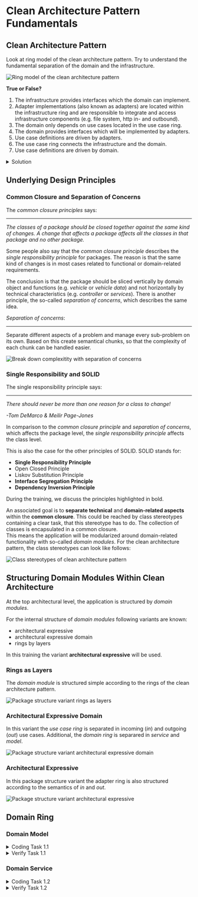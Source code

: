 # Clean Architecture Pattern Fundamentals

## Clean Architecture Pattern

Look at ring model of the clean architecture pattern. Try to understand the fundamental separation of the domain and the
infrastructure.

![Ring model of the clean architecture pattern](../img/clean-architecture.png)

**True or False?**

1. The infrastructure provides interfaces which the domain can implement.
2. Adapter implementations (also known as adapters) are located within the infrastructure ring and are responsible to
   integrate and access infrastructure components (e.g. file system, http in- and outbound).
3. The domain only depends on use cases located in the use case ring.
4. The domain provides interfaces which will be implemented by adapters.
5. Use case definitions are driven by adapters.
6. The use case ring connects the infrastructure and the domain.
7. Use case definitions are driven by domain.

<details>
<summary>Solution</summary>
   <table>
      <tr>
         <th>Statement</th>
         <th>True / False</th>
      </tr>
      <tr>
         <td>
            The infrastructure provides interfaces which the domain can implement.
         </td>
         <td>
            False
         </td>
      </tr>
      <tr>
         <td>
            The adapters are located within the infrastructure ring and are responsible to
   integrate and access infrastructure components (e.g. file system, http in- and outbound).
         </td>
         <td>
            True
         </td>
      </tr>
      <tr>
         <td>
             The domain only depends on use cases located in the use case ring.
         </td>
         <td>
            True
         </td>
      </tr>
      <tr>
         <td>
            The domain provides interfaces which will be implemented by adapters.
         </td>
         <td>
            True
         </td>
      </tr>
      <tr>
         <td>
            Use case definitions are driven by adapters.
         </td>
         <td>
            False
         </td>
      </tr>
      <tr>
         <td>
            The use case ring connects the infrastructure and the domain.
         </td>
         <td>
            True
         </td>
      </tr>
      <tr>
         <td>
            Use case definitions are driven by domain.
         </td>
         <td>
            True
         </td>
      </tr> 
   </table>
</details>

## Underlying Design Principles

### Common Closure and Separation of Concerns

The _common closure principles_ says:

---
_The classes of a package should be closed together against the same kind of changes. A change that affects a package
affects all the classes in that package and no other package._

Some people also say that the _common closure principle_ describes the _single responsibility principle_ for packages.
The reason is that the same kind of changes is in most cases related to functional or domain-related requirements.

The conclusion is that the package should be sliced vertically by domain object and functions (e.g. _vehicle_ or
_vehicle data_) and not horizontally by technical characteristics (e.g. _controller_ or _services_). There is
another principle, the so-called
_separation of concerns_, which describes the same idea.

_Separation of concerns_:

---
Separate different aspects of a problem and manage every sub-problem on its own. Based on this create semantical chunks,
so that the complexity of each chunk can be handled easier.

![Break down complexitity with separation of concerns](../img/soc.png)

### Single Responsibility and SOLID

The single responsibility principle says:

---
_There should never be more than one reason for a class to change!_

_-Tom DeMarco & Meilir Page-Jones_

In comparison to the _common closure principle_ and _separation of concerns_, which affects the package level, the _single
responsibility principle_ affects the class level.

This is also the case for the other principles of SOLID. SOLID stands for:

* **Single Responsibility Principle**
* Open Closed Principle
* Liskov Substitution Principle
* **Interface Segregation Principle**
* **Dependency Inversion Principle**

During the training, we discuss the principles highlighted in bold.

An associated goal is to **separate technical** and **domain-related aspects** within the **common closure**.
This could be reached by class stereotypes containing a clear task, that this stereotype has to
do. The collection of classes is encapsulated in a common closure.  
This means the application will be modularized around domain-related functionality with so-called _domain modules_.
For the clean architecture pattern, the class stereotypes can look like follows:

![Class stereotypes of clean architecture pattern](../img/stereotypes-within-common-closure.png)

## Structuring Domain Modules Within Clean Architecture

At the top architectural level, the application is structured by _domain modules_.

For the internal structure of _domain modules_ following variants are known:

* architectural expressive
* architectural expressive domain
* rings by layers

In this training the variant **architectural expressive** will be used. 

### Rings as Layers

The _domain module_ is structured simple according to the rings of the clean architecture pattern.

![Package structure variant rings as layers](../img/rings-as-layers.png)

### Architectural Expressive Domain

In this variant the _use case ring_ is separated in incoming (_in_) and outgoing (_out_) use cases. Additional, the
_domain ring_ is separared in _service_ and _model_.

![Package structure variant architectural expressive domain](../img/architectural-expressive-domain.png)

### Architectural Expressive

In this package structure variant the adapter ring is also structured according to the semantics of _in_ and _out_.

![Package structure variant architectural expressive](../img/architectural-expressive.png)

## Domain Ring

### Domain Model

<details>
  <summary>Coding Task 1.1</summary>

<b>Implement a Self-Validating Domain Model</b>
<br/>
<ol>
   <li>Create the root entity <i>Vehicle</i> and place it in the designated package</li>
   <li>Create the value object <i>Vin</i> and place it in the designated package</li>
   <li>Ensure that the <i>Vehicle</i> can only be created with a valid vehicle identification number (vin)</li>
   <li>Override equals, so that the Vehicle is the same object when the VIN is the same</li>
   <li>A vehicle identification number is valid when the value follows the regex pattern below. Throw an
   exception in case of validation errors.</li>
</ol>

   <details>
     <summary>VIN Regex Pattern for Java / Kotlin</summary>
   
   ```java
   
   // examples
   // WP0ZZZ99ZTS392155
   // WBAOLZ99ZTS349156
   
   "(?=.*\\d|=.*[A-Z])(?=.*[A-Z])[A-Z0-9]{17}"
   
   ```
   </details>

   <details>
     <summary>VIN Regex Pattern for C#</summary>
   
   ```java
   
   // examples
   // WP0ZZZ99ZTS392155
   // WBAOLZ99ZTS349156
   
   "(?=.*\d|=.*[A-Z])(?=.*[A-Z])[A-Z0-9]{17}"
   
   ```
   </details>


</details>

<details>
  <summary>Verify Task 1.1</summary>
   <b>RUN</b> DomainRing_Task_1_1
   <br/>
   <b>RUN</b> ArchitectureTest_Task_1_1
</details>

### Domain Service

<details>
   <summary>Coding Task 1.2</summary>
   <b>Create the (Domain) Service for the Root Entity</b>
   <br/>
   <ol>
      <li>Create the class stereotype (domain) service <i>VehicleService</i> and place it in the designated package</li>
      <li>The <i>VehicleService</i> should provide the method find by vin (see listings for java, kotlin and c#)</li>
      <li>Return a hard-coded instance of the class <i>Vehicle</i> with the vin</li>
   </ol>

```java

WP0ZZZ99ZTS392155

```
   
   <details>
      <summary>Java</summary>

```java
public Vehicle findByVin(Vin vin){...}
```

   </details>

   <details>
      <summary>Kotlin</summary>

```kotlin

fun findByVin(vin: Vin): Vehicle {
    ...
}

```

   </details>
   <details>
      <summary>C#</summary>

```java

public VehicleRootEntity FindByVin(Vin vin){...}

```

   </details>
   
</details>

<details>
  <summary>Verify Task 1.2</summary>
   <b>RUN</b> DomainRing_Task_1_2
   <br/>
   <b>RUN</b> ArchitectureTest_Task_1_2
</details>

[//]: # ()
[//]: # (### Task 1.3 [Optional]: Meet domainprimitives-java)

[//]: # ()
[//]: # (Have a look at [domainprimitives-java]&#40;https://github.com/domain-primitives/domain-primitives-java&#41; and compare it to)

[//]: # (the native validation approach you implemented.)

[//]: # ()
[//]: # (If you want, adapt your implementation. There are all dependencies you need already configured in the pom.xml. Or use)

[//]: # (the following declaration:)

[//]: # ()
[//]: # (```xml)

[//]: # ()
[//]: # (<dependency>)

[//]: # (    <groupId>io.github.domain-primitives</groupId>)

[//]: # (    <artifactId>domainprimitives-java</artifactId>)

[//]: # (    <version>0.1.0</version>)

[//]: # (</dependency>)

[//]: # (```)

[//]: # ()
[//]: # (The idea is not unqiue. There are several similiar libraries, like)

[//]: # ()
[//]: # (* https://github.com/albertattard/domain-primitives-api or)

[//]: # (* https://github.com/prashantbasawa/simple-validation-framework)

[//]: # (* and others)

[//]: # ()
[//]: # (Please notice: There are not evaluated from my side.)

[//]: # ()
[//]: # (It exist also concepts in the [java and spring ecosystem]&#40;https://reflectoring.io/bean-validation-with-spring-boot/&#41;)

[//]: # (for implementing self-validating domain objects called _bean validation_.)

[//]: # ()
[//]: # (#### For Kotlin Coders)

[//]: # ()
[//]: # (There origin idea of [domainprimitives-java]&#40;https://github.com/domain-primitives/domain-primitives-java&#41; is based on)

[//]: # (Stefan)

[//]: # (Ludwig's [comparison of strongly typed validation and javax validation]&#40;https://github.com/slu-it/technology-examples/tree/master/strongly-typed-vs-javax-validation&#41;)

[//]: # (written in kotlin.)

[//]: # ()
[//]: # (For more details have a look)

[//]: # (into [the domain object Age with native self-validation]&#40;https://github.com/slu-it/technology-examples/blob/master/strongly-typed-vs-javax-validation/src/main/kotlin/example/stronglytyped/model/Age.kt&#41;)

[//]: # (as well as)

[//]: # (into [the domain object Age with self-validation based on a DSL]&#40;https://github.com/slu-it/technology-examples/blob/master/strongly-typed-vs-javax-validation/src/main/kotlin/example/stronglytypedwithdsl/model/Age.kt&#41;)

[//]: # (.)

[//]: # ()
[//]: # (Look at)

[//]: # (the [validation DSL]&#40;https://github.com/slu-it/technology-examples/blob/master/strongly-typed-vs-javax-validation/src/main/kotlin/example/stronglytypedwithdsl/validation/dsl.kt&#41;)

[//]: # ()
[//]: # (Seems this for you a good alternative approach to your native validation? If you like, adapt your implementation, but)

[//]: # (consider the time.)

[//]: # ()
[//]: # (#### For C# Coders)

[//]: # ()
[//]: # (Do you know similiar approaches like _domainprimitives-java_? Discuss this in a _Breakout Room_ and apply it in your implementation.)
